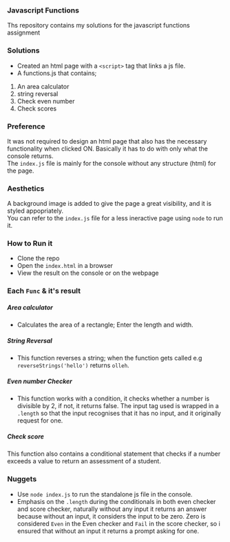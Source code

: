 ### Javascript Functions
Ths repository contains my solutions for the javascript functions assignment

### Solutions
* Created an html page with a ```<script>``` tag that links a js file.
* A functions.js that contains;
1. An area calculator
2. string reversal
3. Check even number
4. Check scores

### Preference
It was not required to design an html page that also has the necessary functionality when clicked ON. Basically it has to do with only what the console returns. <br>
The ```index.js``` file is mainly for the console without any structure (html) for the page.

### Aesthetics
A background image is added to give the page a great visibility, and it is styled appopriately.<br>
You can refer to the ```index.js``` file for a less ineractive page using ```node``` to run it.

### How to Run it
* Clone the repo
* Open the ```index.html``` in a browser
* View the result on the console or on the webpage
### Each ```Func``` & it's result
##### Area calculator
* Calculates the area of a rectangle; Enter the length and width.
##### String Reversal
* This function reverses a string; when the function gets called e.g ```reverseStrings('hello')``` returns ```olleh```.
##### Even number Checker
* This function works with a condition, it checks whether a number is divisible by 2, if not, it returns false. The input tag used is wrapped in a ```.length``` so that the input recognises that it has no input, and it originally request for one.

##### Check score
This function also contains a conditional statement that checks if a number exceeds a value to return an assessment of a student.

### Nuggets
* Use ```node index.js``` to run the standalone js file in the console.
* Emphasis on the ```.length``` during the conditionals in both even checker and score checker, naturally without any input it returns an answer because without an input, it considers the input to be zero. Zero is considered ```Even``` in the Even checker and ```Fail``` in the score checker, so i ensured that without an input it returns a prompt asking for one.
